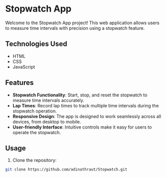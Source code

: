 # Stopwatch App

Welcome to the Stopwatch App project! This web application allows users to measure time intervals with precision using a stopwatch feature.

## Technologies Used

- HTML
- CSS
- JavaScript

## Features

- **Stopwatch Functionality**: Start, stop, and reset the stopwatch to measure time intervals accurately.
- **Lap Times**: Record lap times to track multiple time intervals during the stopwatch operation.
- **Responsive Design**: The app is designed to work seamlessly across all devices, from desktop to mobile.
- **User-friendly Interface**: Intuitive controls make it easy for users to operate the stopwatch.

## Usage

1. Clone the repository:

```bash
git clone https://github.com/adinathraut/Stopwatch.git
